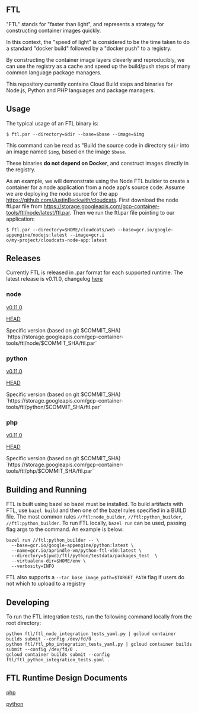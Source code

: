 ## FTL

"FTL" stands for "faster than light", and represents a strategy for constructing container images quickly.

In this context, the "speed of light" is considered to be the time taken to do a standard "docker build" followed by a "docker push" to a registry.

By constructing the container image layers cleverly and reproducibly, we can use the registry as a cache and speed up the build/push steps of many common language package managers.

This repository currently contains Cloud Build steps and binaries for Node.js, Python and PHP languages and package managers.

## Usage

The typical usage of an FTL binary is:

```shell
$ ftl.par --directory=$dir --base=$base --image=$img
```

This command can be read as "Build the source code in directory `$dir` into an image named `$img`, based on the image `$base`.

These binaries **do not depend on Docker**, and construct images directly in the registry.

As an example, we will demonstrate using the Node FTL builder to create a container for a node application from a node app's source code:
Assume we are deploying the node source for the app https://github.com/JustinBeckwith/cloudcats.  First download the node ftl.par file from https://storage.googleapis.com/gcp-container-tools/ftl/node/latest/ftl.par.  Then we run the ftl.par file pointing to our application:
```shell
$ ftl.par --directory=$HOME/cloudcats/web --base=gcr.io/google-appengine/nodejs:latest --image=gcr.i
o/my-project/cloudcats-node-app:latest
```

## Releases
Currently FTL is released in .par format for each supported runtime.  The latest release is v0.11.0, changelog [here](https://github.com/GoogleCloudPlatform/runtimes-common/blob/master/ftl/CHANGELOG.md)

### node

[v0.11.0](https://storage.googleapis.com/gcp-container-tools/ftl/node/node-v0.11.0/ftl.par)

[HEAD](https://storage.googleapis.com/gcp-container-tools/ftl/node/latest/ftl.par)

Specific version (based on git $COMMIT_SHA)
`https://storage.googleapis.com/gcp-container-tools/ftl/node/$COMMIT_SHA/ftl.par`

### python

[v0.11.0](https://storage.googleapis.com/gcp-container-tools/ftl/node/python-v0.11.0/ftl.par)

[HEAD](https://storage.googleapis.com/gcp-container-tools/ftl/python/latest/ftl.par)

Specific version (based on git $COMMIT_SHA)
`https://storage.googleapis.com/gcp-container-tools/ftl/python/$COMMIT_SHA/ftl.par`

### php
[v0.11.0](https://storage.googleapis.com/gcp-container-tools/ftl/php/php-v0.11.0/ftl.par)

[HEAD](https://storage.googleapis.com/gcp-container-tools/ftl/php/latest/ftl.par)

Specific version (based on git $COMMIT_SHA)
`https://storage.googleapis.com/gcp-container-tools/ftl/php/$COMMIT_SHA/ftl.par`

## Building and Running
FTL is built using bazel so bazel must be installed.  To build artifacts with FTL, use `bazel build` and then one of the bazel rules specified in a BUILD file.  The most common rules `//ftl:node_builder`, `//ftl:python_builder`, `//ftl:python_builder`.  To run FTL locally, `bazel run` can be used, passing flag args to the command.  An example is below:
```
bazel run //ftl:python_builder -- \
  --base=gcr.io/google-appengine/python:latest \
  --name=gcr.io/aprindle-vm/python-ftl-v50:latest \
  --directory=$(pwd)/ftl/python/testdata/packages_test  \
  --virtualenv-dir=$HOME/env \
  --verbosity=INFO
```
FTL also supports a `--tar_base_image_path=$TARGET_PATH` flag if users do not which to upload to a registry

## Developing
To run the FTL integration tests, run the following command locally from the root directory:

```shell
python ftl/ftl_node_integration_tests_yaml.py | gcloud container builds submit --config /dev/fd/0 .
python ftl/ftl_php_integration_tests_yaml.py | gcloud container builds submit --config /dev/fd/0 .
gcloud container builds submit --config ftl/ftl_python_integration_tests.yaml .
```

## FTL Runtime Design Documents
[php](https://docs.google.com/document/d/1cbf3DUpNQxdmhxo2AEhp-L34_BEsuNF8rEVGI8z7Esg/edit?usp=sharing)

[python](https://docs.google.com/document/d/1pXfg6pLPpQoIb5_E6PeVWHLttL2YgUPX6ysoqmyVzik/edit?usp=sharing)
